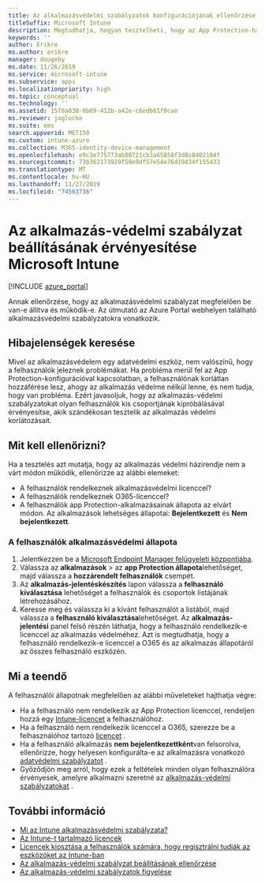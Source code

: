 ```yaml
---
title: Az alkalmazásvédelmi szabályzatok konfigurációjának ellenőrzése
titleSuffix: Microsoft Intune
description: Megtudhatja, hogyan tesztelheti, hogy az App Protection-házirend be van-e állítva, és megfelelően működik-e a Microsoft Intuneban.
keywords: ''
author: Erikre
ms.author: erikre
manager: dougeby
ms.date: 11/26/2019
ms.service: microsoft-intune
ms.subservice: apps
ms.localizationpriority: high
ms.topic: conceptual
ms.technology: ''
ms.assetid: 15f8a838-0b69-412b-a42e-c6edb61f0cae
ms.reviewer: joglocke
ms.suite: ems
search.appverid: MET150
ms.custom: intune-azure
ms.collection: M365-identity-device-management
ms.openlocfilehash: e9c3e775773ab08721cb3a65858f3d8c8402104f
ms.sourcegitcommit: 73b362173929f59e9df57e54e76d19834f155433
ms.translationtype: MT
ms.contentlocale: hu-HU
ms.lasthandoff: 11/27/2019
ms.locfileid: "74563736"
---
```

# <a name="how-to-validate-your-app-protection-policy-setup-in-microsoft-intune"></a>Az alkalmazás-védelmi szabályzat beállításának érvényesítése Microsoft Intune

[!INCLUDE [azure_portal](../includes/azure_portal.md)]

Annak ellenőrzése, hogy az alkalmazásvédelmi szabályzat megfelelően be van-e állítva és működik-e. Az útmutató az Azure Portal webhelyen található alkalmazásvédelmi szabályzatokra vonatkozik.

## <a name="checking-for-symptoms"></a>Hibajelenségek keresése
Mivel az alkalmazásvédelem egy adatvédelmi eszköz, nem valószínű, hogy a felhasználók jeleznek problémákat. Ha probléma merül fel az App Protection-konfigurációval kapcsolatban, a felhasználónak korlátlan hozzáférése lesz, ahogy az alkalmazás védelme nélkül lenne, és nem tudja, hogy van probléma. Ezért javasoljuk, hogy az alkalmazás-védelmi szabályzatokat olyan felhasználók kis csoportjának kipróbálásával érvényesítse, akik szándékosan tesztelik az alkalmazás védelmi korlátozásait.

## <a name="what-to-check"></a>Mit kell ellenőrizni?

Ha a tesztelés azt mutatja, hogy az alkalmazás védelmi házirendje nem a várt módon működik, ellenőrizze az alábbi elemeket:

- A felhasználók rendelkeznek alkalmazásvédelmi licenccel?
- A felhasználók rendelkeznek O365-licenccel?
- A felhasználók app Protection-alkalmazásainak állapota az elvárt módon. Az alkalmazások lehetséges állapotai: **Bejelentkezett** és **Nem bejelentkezett**.

### <a name="user-app-protection-status"></a>A felhasználók alkalmazásvédelmi állapota
1. Jelentkezzen be a [Microsoft Endpoint Manager felügyeleti központjába](https://go.microsoft.com/fwlink/?linkid=2109431).
3. Válassza az **alkalmazások** >  az **app Protection állapota**lehetőséget, majd válassza a **hozzárendelt felhasználók** csempét. 
4. Az **alkalmazás-jelentéskészítés** lapon válassza a **felhasználó kiválasztása** lehetőséget a felhasználók és csoportok listájának létrehozásához. 
5. Keresse meg és válassza ki a kívánt felhasználót a listából, majd válassza a **felhasználó kiválasztása**lehetőséget. Az **alkalmazás-jelentési** panel felső részén láthatja, hogy a felhasználó rendelkezik-e licenccel az alkalmazás védelméhez. Azt is megtudhatja, hogy a felhasználó rendelkezik-e licenccel a O365 és az alkalmazás állapotáról az összes felhasználó eszközén.

## <a name="what-to-do"></a>Mi a teendő
A felhasználói állapotnak megfelelően az alábbi műveleteket hajthatja végre:

- Ha a felhasználó nem rendelkezik az App Protection licenccel, rendeljen hozzá egy [Intune-licencet](../fundamentals/licenses.md) a felhasználóhoz.
- Ha a felhasználó nem rendelkezik licenccel a O365, szerezze be a felhasználóhoz tartozó [licencet](../fundamentals/licenses.md) .
- Ha a felhasználó alkalmazás **nem bejelentkezettként**van felsorolva, ellenőrizze, hogy helyesen konfigurálta-e az alkalmazásra vonatkozó [adatvédelmi szabályzatot](app-protection-policies-validate.md) .
- Győződjön meg arról, hogy ezek a feltételek minden olyan felhasználóra érvényesek, amelyre alkalmazni szeretné az [alkalmazás-védelmi szabályzatokat](app-protection-policies-monitor.md) .

## <a name="see-also"></a>További információ

- [Mi az Intune alkalmazásvédelmi szabályzata?](app-protection-policies.md)
- [Az Intune-t tartalmazó licencek](../fundamentals/licenses.md)
- [Licencek kiosztása a felhasználók számára, hogy regisztrálni tudják az eszközöket az Intune-ban](../fundamentals/licenses-assign.md)
- [Az alkalmazás-védelmi szabályzat beállításának ellenőrzése](app-protection-policies-validate.md)
- [Az alkalmazás-védelmi szabályzatok figyelése](app-protection-policies-monitor.md)

